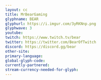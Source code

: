 ```yaml
---
layout: cc
title: MrBearGaming
glyphname: BEAR
glyphurl: https://i.imgur.com/3yRKNnp.png
glyphwave: 3
youtube: 
twitch: https://www.twitch.tv/bear
twitter: https://twitter.com/BearOfTwitch
discord: https://discord.gg/bear
other-site: 
primary-language: 
global-glyph-code: 
currently-partnered: 
stream-currency-needed-for-glyph: 
---
```


